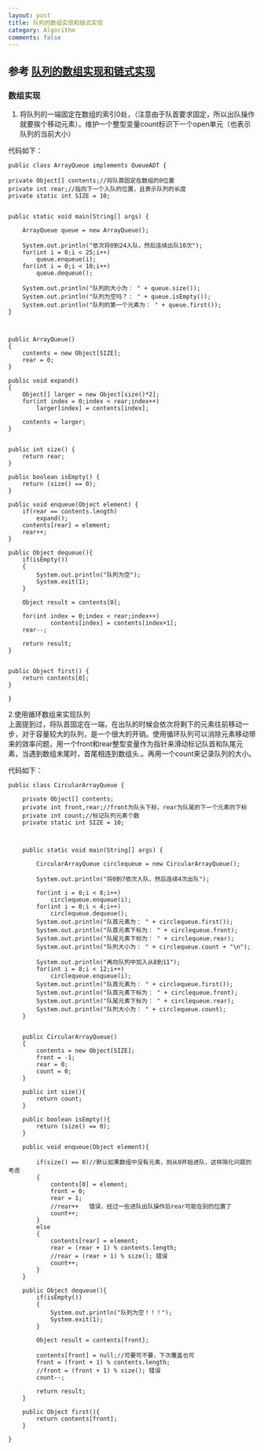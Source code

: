 ```yaml
---
layout: post
title: 队列的数组实现和链式实现
category: Algorithm
comments: false
---
```

## 参考 [队列的数组实现和链式实现](http://www.cnblogs.com/kkgreen/archive/2011/04/30/2033427.html)

### 数组实现
1. 将队列的一端固定在数组的索引0处，（注意由于队首要求固定，所以出队操作就要挨个移动元素）。维护一个整型变量count标识下一个open单元（也表示队列的当前大小）

代码如下：


	public class ArrayQueue implements QueueADT {

    private Object[] contents;//将队首固定在数组的0位置
    private int rear;//指向下一个入队的位置，且表示队列的长度
    private static int SIZE = 10; 
    
    
    public static void main(String[] args) {
        
        ArrayQueue queue = new ArrayQueue();
        
        System.out.println("依次将0到24入队，然后连续出队10次");
        for(int i = 0;i < 25;i++)
            queue.enqueue(i);
        for(int i = 0;i < 10;i++)
            queue.dequeue();
        
        System.out.println("队列的大小为： " + queue.size());
        System.out.println("队列为空吗？： " + queue.isEmpty());
        System.out.println("队列的第一个元素为： " + queue.first());
    }

    
    
    public ArrayQueue()
    {
        contents = new Object[SIZE];
        rear = 0;
    }
    
    public void expand()
    {
        Object[] larger = new Object[size()*2];
        for(int index = 0;index < rear;index++)
            larger[index] = contents[index];
        
        contents = larger;
    }
    
    
    public int size() {
        return rear;
    }
    
    public boolean isEmpty() {    
        return (size() == 0);
    }
    
    public void enqueue(Object element) {
        if(rear == contents.length)
            expand();
        contents[rear] = element;
        rear++;
    }

    public Object dequeue(){
        if(isEmpty())
        {
            System.out.println("队列为空");
            System.exit(1);
        }
        
        Object result = contents[0];
        
        for(int index = 0;index < rear;index++)
                contents[index] = contents[index+1];
        rear--;
        
        return result;        
    }

    
    public Object first() {
        return contents[0];
    }
    
	}

 2.使用循环数组来实现队列  
上面提到过，将队首固定在一端，在出队的时候会依次将剩下的元素往前移动一步，对于容量较大的队列，是一个很大的开销。使用循环队列可以消除元素移动带来的效率问题，用一个front和rear整型变量作为指针来滑动标记队首和队尾元素，当遇到数组末尾时，首尾相连到数组头.。再用一个count来记录队列的大小。

代码如下：

	public class CircularArrayQueue {
	
	    private Object[] contents;
	    private int front,rear;//front为队头下标，rear为队尾的下一个元素的下标
	    private int count;//标记队列元素个数
	    private static int SIZE = 10;
	    
	    
	
	    public static void main(String[] args) {
	        
	        CircularArrayQueue circlequeue = new CircularArrayQueue();
	        
	        System.out.println("将0到7依次入队，然后连续4次出队");
	        
	        for(int i = 0;i < 8;i++)
	            circlequeue.enqueue(i);
	        for(int i = 0;i < 4;i++)
	            circlequeue.dequeue();
	        System.out.println("队首元素为： " + circlequeue.first());
	        System.out.println("队首元素下标为： " + circlequeue.front);
	        System.out.println("队尾元素下标为： " + circlequeue.rear);
	        System.out.println("队列大小为： " + circlequeue.count + "\n");
	        
	        System.out.println("再向队列中加入从8到11");
	        for(int i = 8;i < 12;i++)
	            circlequeue.enqueue(i);
	        System.out.println("队首元素为： " + circlequeue.first());
	        System.out.println("队首元素下标为： " + circlequeue.front);
	        System.out.println("队尾元素下标为： " + circlequeue.rear);
	        System.out.println("队列大小为： " + circlequeue.count);
	    }
	
	    
	    public CircularArrayQueue()
	    {
	        contents = new Object[SIZE];
	        front = -1;
	        rear = 0;
	        count = 0;
	    }
	    
	    public int size(){
	        return count;
	    }
	    
	    public boolean isEmpty(){
	        return (size() == 0);
	    }
	    
	    public void enqueue(Object element){
	        
	        if(size() == 0)//默认如果数组中没有元素，则从0开始进队，这样简化问题的考虑
	        {
	            contents[0] = element;
	            front = 0;
	            rear = 1;
	            //rear++   错误，经过一些进队出队操作后rear可能在别的位置了
	            count++;
	        }
	        else
	        {
	            contents[rear] = element;
	            rear = (rear + 1) % contents.length;
	            //rear = (rear + 1) % size(); 错误
	            count++;
	        }
	    }
	    
	    public Object dequeue(){
	        if(isEmpty())
	        {
	            System.out.println("队列为空！！！");
	            System.exit(1);
	        }
	        
	        Object result = contents[front];
	        
	        contents[front] = null;//可要可不要，下次覆盖也可
	        front = (front + 1) % contents.length;
	        //front = (front + 1) % size(); 错误
	        count--;
	        
	        return result;    
	    }
	    
	    public Object first(){
	        return contents[front];
	    }
    
	}